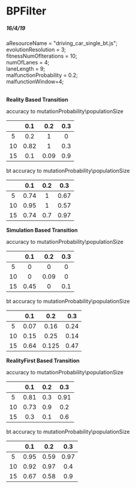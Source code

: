 # BPFilter
##### 16/4/19

aResourceName = "driving_car_single_bt.js";<br>
evolutionResolution = 3;<br>
fitnessNumOfIterations = 10;<br>
numOfLanes = 4;<br>
laneLength = 9;<br>
malfunctionProbability = 0.2;<br>
malfunctionWindow=4;<br>
<br>

**Reality Based Transition**

accuracy to mutationProbability\populationSize<br>

|   | 0.1 | 0.2 | 0.3 |
|:---:|:---:|:---:|:---:|
|  5 |   0.2  |  1   |   0  |
| 10 |   0.82  |   1  |  0.3   |
| 15 |   0.1  |   0.09  |   0.9  |

bt accuracy to mutationProbability\populationSize<br>

|   | 0.1 | 0.2 | 0.3 |
|:---:|:---:|:---:|:---:|
|  5 |   0.74  |   1  |   0.67  |
| 10 |   0.95  |   1  |   0.57  |
| 15 |   0.74  |  0.7   |   0.97  |

**Simulation Based Transition**

accuracy to mutationProbability\populationSize<br>

|   | 0.1 | 0.2 | 0.3 |
|:---:|:---:|:---:|:---:|
|  5 |  0  |  0  | 0 |
| 10 |  0   | 0.09 |  0  |
| 15 |  0.45  |  0  |  0.1  |

bt accuracy to mutationProbability\populationSize<br>

|   | 0.1 | 0.2 | 0.3 |
|:---:|:---:|:---:|:---:|
|  5 |   0.07  | 0.16 |  0.24 |
| 10 |   0.15  | 0.25 |  0.14 |
| 15 |  0.64  |  0.125  |  0.47 |

**RealityFirst Based Transition**

accuracy to mutationProbability\populationSize<br>

|   | 0.1 | 0.2 | 0.3 |
|:---:|:---:|:---:|:---:|
|  5 |  0.81  | 0.3 | 0.91 |
| 10 |   0.73  | 0.9 |  0.2  |
| 15 |  0.3  | 0.1 |  0.6  |

bt accuracy to mutationProbability\populationSize<br>

|   | 0.1 | 0.2 | 0.3 |
|:---:|:---:|:---:|:---:|
|  5 |   0.95  | 0.59  |  0.97 |
| 10 |   0.92  |  0.97  |   0.4  |
| 15 |  0.67  | 0.58   |   0.9  |

